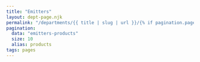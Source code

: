 ```yaml
---
title: "Emitters"
layout: dept-page.njk
permalink: "/departments/{{ title | slug | url }}/{% if pagination.pageNumber > 0 %}{{pagination.pageNumber | plus: 1 }}{% endif %}/"
pagination:
  data: "emitters-products"
  size: 10
  alias: products
tags: pages
---
```



